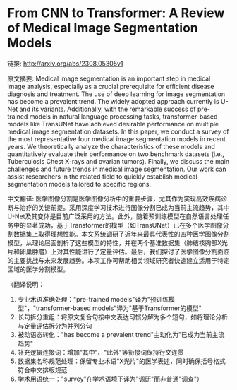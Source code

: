 # From CNN to Transformer: A Review of Medical Image Segmentation Models

链接: http://arxiv.org/abs/2308.05305v1

原文摘要:
Medical image segmentation is an important step in medical image analysis,
especially as a crucial prerequisite for efficient disease diagnosis and
treatment. The use of deep learning for image segmentation has become a
prevalent trend. The widely adopted approach currently is U-Net and its
variants. Additionally, with the remarkable success of pre-trained models in
natural language processing tasks, transformer-based models like TransUNet have
achieved desirable performance on multiple medical image segmentation datasets.
In this paper, we conduct a survey of the most representative four medical
image segmentation models in recent years. We theoretically analyze the
characteristics of these models and quantitatively evaluate their performance
on two benchmark datasets (i.e., Tuberculosis Chest X-rays and ovarian tumors).
Finally, we discuss the main challenges and future trends in medical image
segmentation. Our work can assist researchers in the related field to quickly
establish medical segmentation models tailored to specific regions.

中文翻译:
医学图像分割是医学图像分析中的重要步骤，尤其作为实现高效疾病诊断与治疗的关键前提。采用深度学习技术进行图像分割已成为当前主流趋势，其中U-Net及其变体是目前广泛采用的方法。此外，随着预训练模型在自然语言处理任务中的显著成功，基于Transformer的模型（如TransUNet）已在多个医学图像分割数据集上取得理想性能。本文系统调研了近年来最具代表性的四种医学图像分割模型，从理论层面剖析了这些模型的特性，并在两个基准数据集（肺结核胸部X光片和卵巢肿瘤）上对其性能进行了定量评估。最后，我们探讨了医学图像分割面临的主要挑战与未来发展趋势。本项工作可帮助相关领域研究者快速建立适用于特定区域的医学分割模型。  

（翻译说明：  
1. 专业术语准确处理："pre-trained models"译为"预训练模型"，"transformer-based models"译为"基于Transformer的模型"  
2. 长句拆分重组：将原文复合句按中文表达习惯分解为多个短句，如将理论分析与定量评估拆分为并列分句  
3. 被动语态转化："has become a prevalent trend"主动化为"已成为当前主流趋势"  
4. 补充逻辑连接词：增加"其中"、"此外"等衔接词保持行文连贯  
5. 数据集名称规范处理：保留专业术语"X光片"的医学表述，同时确保括号格式符合中文排版规范  
6. 学术用语统一："survey"在学术语境下译为"调研"而非普通"调查"）
